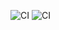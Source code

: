 ![CI](https://img.shields.io/badge/Install-Success-green.svg)
![CI](https://img.shields.io/badge/Install-Success-green.svg)
